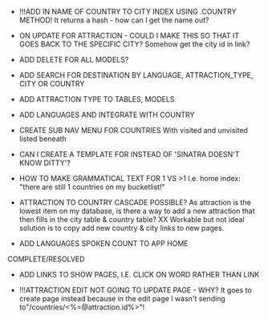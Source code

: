 
  -  !!!ADD IN NAME OF COUNTRY TO CITY INDEX USING .COUNTRY METHOD!
It returns a hash - how can I get the name out?

  -  ON UPDATE FOR ATTRACTION - COULD I MAKE THIS SO THAT IT GOES BACK TO THE SPECIFIC CITY?
Somehow get the city id in link? 

  -  ADD DELETE FOR ALL MODELS?

  -  ADD SEARCH FOR DESTINATION BY LANGUAGE, ATTRACTION_TYPE, CITY OR COUNTRY

  -  ADD ATTRACTION TYPE TO TABLES, MODELS

  -  ADD LANGUAGES AND INTEGRATE WITH COUNTRY

  -  CREATE SUB NAV MENU FOR COUNTRIES
With visited and unvisited listed beneath

  -  CAN I CREATE A TEMPLATE FOR INSTEAD OF 'SINATRA DOESN'T KNOW DITTY'?

  -  HOW TO MAKE GRAMMATICAL TEXT FOR 1 VS >1
I.e. home index: "there are still 1 countries on my bucketlist!"

  -  ATTRACTION TO COUNTRY CASCADE POSSIBLE?
As attraction is the lowest item on my database, is there a way to add a new attraction that then fills in the city table & country table?
XX Workable but not ideal solution is to copy add new country & city links to new pages.

  -  ADD LANGUAGES SPOKEN COUNT TO APP HOME







COMPLETE/RESOLVED

  -  ADD LINKS TO SHOW PAGES, I.E. CLICK ON WORD RATHER THAN LINK

  -  !!!ATTRACTION EDIT NOT GOING TO UPDATE PAGE - WHY?
  It goes to create page instead because in the edit page I wasn't sending to"/countries/<%=@attraction.id%>"!
